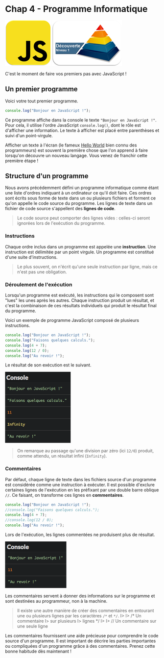 Chap 4 - Programme Informatique
===============================

![JavascriptLogo](images/Logo-JS_150px.png)
![Niveau1Logo](images/Logo-N1_150px.png)

C'est le moment de faire vos premiers pas avec JavaScript !

Un premier programme
--------------------

Voici votre tout premier programme.

``` javascript
console.log("Bonjour en JavaScript !");
```

Ce programme affiche dans la console le texte
`"Bonjour en JavaScript !"`. Pour cela, il utilise l'ordre JavaScript
`console.log()`, dont le rôle est d'afficher une information. Le texte à
afficher est placé entre parenthèses et suivi d'un point-virgule.

Afficher un texte à l'écran (le fameux [Hello
World](https://fr.wikipedia.org/wiki/Hello_world) bien connu des
programmeurs) est souvent la première chose que l'on apprend à faire
lorsqu'on découvre un nouveau langage. Vous venez de franchir cette
première étape !

Structure d'un programme
------------------------

Nous avons précédemment défini un programme informatique comme étant une
liste d'ordres indiquant à un ordinateur ce qu'il doit faire. Ces ordres
sont écrits sous forme de texte dans un ou plusieurs fichiers et forment
ce qu'on appelle le code source du programme. Les lignes de texte dans
un fichier de code source s'appellent des **lignes de code**.

> Le code source peut comporter des lignes vides : celles-ci seront
> ignorées lors de l'exécution du programme.

### Instructions

Chaque ordre inclus dans un programme est appelée une **instruction**.
Une instruction est délimitée par un point virgule. Un programme est
constitué d'une suite d'instructions.

> Le plus souvent, on n'écrit qu'une seule instruction par ligne, mais
> ce n'est pas une obligation.

### Déroulement de l'exécution

Lorsqu'un programme est exécuté, les instructions qui le composent sont
"lues" les unes après les autres. Chaque instruction produit un
résultat, et c'est la combinaison de ces résultats individuels qui
produit le résultat final du programme.

Voici un exemple de programme JavaScript composé de plusieurs
instructions.

``` js
console.log("Bonjour en JavaScript !");
console.log("Faisons quelques calculs.");
console.log(4 + 7);
console.log(12 / 0);
console.log("Au revoir !");
```

Le résultat de son exécution est le suivant.

![Résultat de l'exécution](images/04-01.png)

> On remarque au passage qu'une division par zéro (ici `12/0`) produit,
> comme attendu, un résultat infini (`Infinity`).

### Commentaires

Par défaut, chaque ligne de texte dans les fichiers source d'un
programme est considérée comme une instruction à exécuter. Il est
possible d'exclure certaines lignes de l'exécution en les préfixant par
une double barre oblique `//`. Ce faisant, on transforme ces lignes en
**commentaires**.

``` js
console.log("Bonjour en JavaScript !");
//console.log("Faisons quelques calculs.");
console.log(4 + 7);
//console.log(12 / 0);
console.log("Au revoir !");
```

Lors de l'exécution, les lignes commentées ne produisent plus de
résultat.

![Résultat de l'exécution](images/04-02.png)

Les commentaires servent à donner des informations sur le programme et
sont destinées au programmeur, non à la machine.

> Il existe une autre manière de créer des commentaires en entourant une
> ou plusieurs lignes par les caractères `/*` et `*/`. I&gt; I&gt; /\*
> Un commentaire I&gt; sur plusieurs I&gt; lignes \*/ I&gt; I&gt; // Un
> commentaire sur une seule ligne

Les commentaires fournissent une aide précieuse pour comprendre le code
source d'un programme. Il est important de décrire les parties
importantes ou compliquées d'un programme grâce à des commentaires.
Prenez cette bonne habitude dès maintenant !
